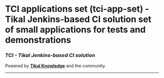 # TCI applications set (tci-app-set) - Tikal Jenkins-based CI solution set of small applications for tests and demonstrations


### ***TCI - Tikal Jenkins-based CI solution***

Powered by **[Tikal Knowledge](http://www.tikalk.com)** and the community.
<hr/>

